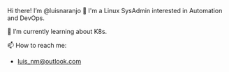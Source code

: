 Hi there! I’m @luisnaranjo
👀 I'm a Linux SysAdmin interested in Automation and DevOps.

🌱 I’m currently learning about K8s.

📫 How to reach me:
  - luis_nm@outlook.com

<!---
luisnaranjo/luisnaranjo is a ✨ special ✨ repository because its `README.md` (this file) appears on your GitHub profile.
You can click the Preview link to take a look at your changes.
--->
